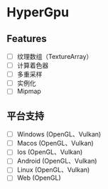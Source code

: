 # HyperGpu
## Features
- [ ] 纹理数组（TextureArray）
- [ ] 计算着色器
- [ ] 多重采样
- [ ] 实例化
- [ ] Mipmap

## 平台支持
- [ ] Windows (OpenGL、Vulkan)
- [ ] Macos (OpenGL、Vulkan)
- [ ] Ios (OpenGL、Vulkan)
- [ ] Android (OpenGL、Vulkan)
- [ ] Linux (OpenGL、Vulkan)
- [ ] Web (OpenGL)